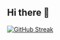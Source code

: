 ## Hi there 👋

[![GitHub Streak](https://github-readme-streak-stats.herokuapp.com?user=kawsarahmedr&theme=dark)](https://git.io/streak-stats)
